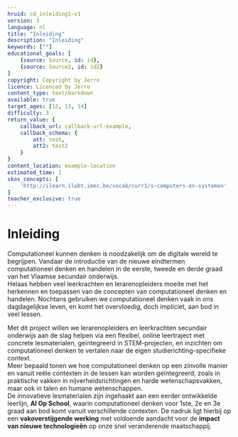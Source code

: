 ```yaml
---
hruid: cd_inleiding1-v1
version: 3
language: nl
title: "Inleiding"
description: "Inleiding"
keywords: [""]
educational_goals: [
    {source: Source, id: id}, 
    {source: Source2, id: id2}
]
copyright: Copyright by Jerro
licence: Licenced by Jerro
content_type: text/markdown
available: true
target_ages: [12, 13, 14]
difficulty: 3
return_value: {
    callback_url: callback-url-example,
    callback_schema: {
        att: test,
        att2: test2
    }
}
content_location: example-location
estimated_time: 1
skos_concepts: [
    'http://ilearn.ilabt.imec.be/vocab/curr1/s-computers-en-systemen'
]
teacher_exclusive: true
---
```

# Inleiding
Computationeel kunnen denken is noodzakelijk om de digitale wereld te begrijpen. Vandaar de introductie van de nieuwe eindtermen computationeel denken en handelen in de eerste, tweede en derde graad van het Vlaamse secundair onderwijs. <br>
Helaas hebben veel leerkrachten en lerarenopleiders moeite met het herkennen en toepassen van de concepten van computationeel denken en handelen. Nochtans gebruiken we computationeel denken vaak in ons dagdagelijkse leven, en komt het overvloedig, doch impliciet, aan bod in veel lessen. 

Met dit project willen we lerarenopleiders en leerkrachten secundair onderwijs aan de slag helpen via een flexibel, online leertraject met concrete lesmaterialen, geïntegreerd in STEM-projecten, en inzichten om computationeel denken te vertalen naar de eigen studierichting-specifieke context. <br>
Meer bepaald tonen we hoe computationeel denken op een zinvolle manier en vanuit reële contexten in de lessen kan worden geïntegreerd, zoals in praktische vakken in nijverheidsrichtingen en harde wetenschapsvakken, maar ook in talen en humane wetenschappen. <br>
De innovatieve lesmaterialen zijn ingehaakt aan een eerder ontwikkelde leerlijn, **AI Op School**, waarin computationeel denken voor 1ste, 2e en 3e graad aan bod komt vanuit verschillende contexten. De nadruk ligt hierbij op een **vakoverstijgende werking** met voldoende aandacht voor de **impact van nieuwe technologieën** op onze snel veranderende maatschappij. 
